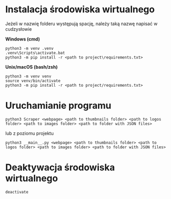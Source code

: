 # Instalacja środowiska wirtualnego
Jeżeli w nazwię folderu występują spację, należy taką nazwę napisać w cudzysłowie

**Windows (cmd)**
```
python3 -m venv .venv
.venv\Scripts\activate.bat
python3 -m pip install -r <path to project\requirements.txt>
```

**Unix/macOS (bash/zsh)**
```
python3 -m venv venv
source venv/bin/activate
python3 -m pip install -r <path to project/requirements.txt>
```

# Uruchamianie programu
```
python3 Scraper <webpage> <path to thumbnails folder> <path to logos folder> <path to images folder> <path to folder with JSON files>
```
lub z poziomu projektu
```
python3 __main__.py <webpage> <path to thumbnails folder> <path to logos folder> <path to images folder> <path to folder with JSON files>
```

# Deaktywacja środowiska wirtualnego
```
deactivate
```